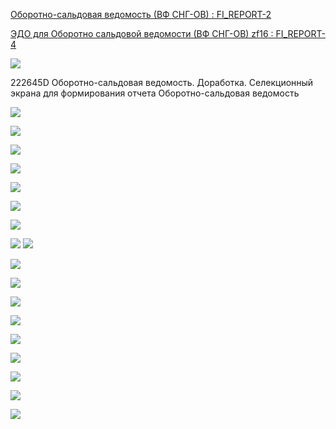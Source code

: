 [Оборотно-сальдовая ведомость (ВФ СНГ-ОВ) : FI_REPORT-2](https://yt.surgutneftegas.ru:4443/issue/FI_REPORT-2)

[ЭДО для Оборотно сальдовой ведомости (ВФ СНГ-ОВ) zf16 : FI_REPORT-4](https://yt.surgutneftegas.ru:4443/issue/FI_REPORT-4)


![](msedge_r3QJRlhnrW.png)

222645D Оборотно-сальдовая ведомость. Доработка. Селекционный экрана для формирования отчета Оборотно-сальдовая ведомость


![](WINWORD_PX08JdSXSM.png)

![](WINWORD_8lGXOyeXTx.png)

![](Pasted%20image%2020250702081235.png)

![](Pasted%20image%2020250702081309.png)

![](Pasted%20image%2020250702081331.png)

![](Pasted%20image%2020250702081356.png)

![](Pasted%20image%2020250703125610.png)

![](Pasted%20image%2020250703140950.png)
![](Pasted%20image%2020250703141022.png)

![](Pasted%20image%2020250709153544.png)

![](Pasted%20image%2020250710083959.png)

![](Pasted%20image%2020250710084030.png)

![](Pasted%20image%2020250710084055.png)

![](Pasted%20image%2020250711075519.png)

![](msedge_bG5SB4WKcZ.png)

![](Pasted%20image%2020250721071729.png)

![](msedge_xncYuYY7Hh.png)

![](Pasted%20image%2020250723115154.png)
























